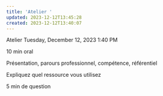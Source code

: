 ```yaml
---
title: 'Atelier '
updated: 2023-12-12T13:45:28
created: 2023-12-12T13:40:07
---
```


Atelier
Tuesday, December 12, 2023
1:40 PM

10 min oral

Présentation, parours professionnel, compétence, référentiel

Expliquez quel ressource vous utilisez

5 min de question
